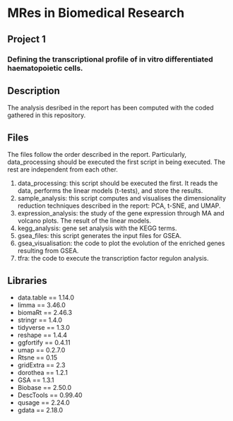 
# MRes in Biomedical Research
## Project 1
### Defining the transcriptional profile of in vitro differentiated haematopoietic cells.
##  Description
The analysis desribed in the report has been computed with the coded gathered in this repository.

## Files
The files follow the order described in the report. Particularly, data_processing should be executed the first script in being executed. The rest are independent from each other.
                
1. data_processing: this script should be executed the first. It reads the data, performs the linear models (t-tests), and store the results.
2. sample_analysis: this script computes and visualises the dimensionality reduction techniques described in the report: PCA, t-SNE, and UMAP.
3. expression_analysis: the study of the gene expression through MA and volcano plots. The result of the linear models.
4. kegg_analysis: gene set analysis with the KEGG terms.
5. gsea_files: this script generates the input files for GSEA. 
6. gsea_visualisation: the code to plot the evolution of the enriched genes resulting from GSEA.
7. tfra: the code to execute the transcription factor regulon analysis.
                
## Libraries
* data.table == 1.14.0
* limma == 3.46.0
*  biomaRt == 2.46.3
* stringr == 1.4.0
* tidyverse == 1.3.0
* reshape == 1.4.4
*  ggfortify == 0.4.11
* umap == 0.2.7.0
* Rtsne == 0.15
* gridExtra == 2.3
* dorothea == 1.2.1
* GSA == 1.3.1
* Biobase == 2.50.0
* DescTools == 0.99.40
* qusage == 2.24.0
* gdata == 2.18.0
